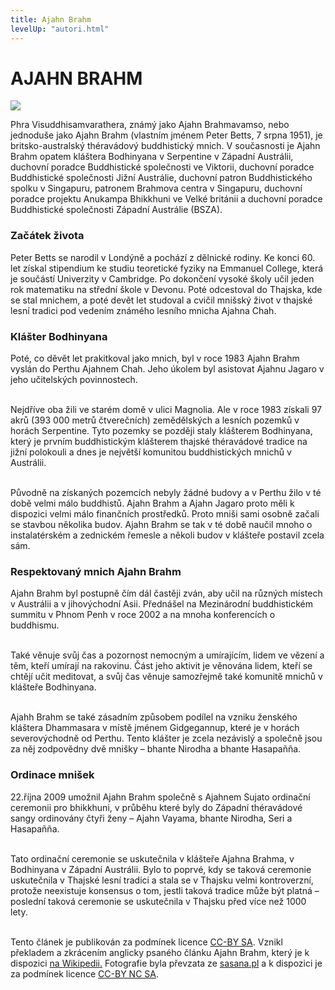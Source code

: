 ```yaml
---
title: Ajahn Brahm
levelUp: "autori.html"
---
```


# AJAHN BRAHM

<img src="/images/ajahn-brahm.jpg" class="autori-photo"
/>

Phra Visuddhisamvarathera, známý jako Ajahn Brahmavamso,
nebo jednoduše jako Ajahn Brahm (vlastním jménem Peter Betts, 7 srpna 1951), je britsko-australský théravádový buddhistický mnich.
V současnosti je Ajahn Brahm opatem kláštera Bodhinyana
v Serpentine v Západní Austrálii, duchovní poradce
Buddhistické společnosti ve Viktorii, duchovní poradce
Buddhistické společnosti Jižní Austrálie, duchovní patron
Buddhistického spolku v Singapuru, patronem Brahmova centra
v Singapuru, duchovní poradce projektu Anukampa Bhikkhuni
ve Velké británii a duchovní poradce Buddhistické společnosti
Západní Austrálie (BSZA). <br>

### Začátek života

Peter Betts se narodil v Londýně a pochází z dělnické rodiny. Ke konci 60. let získal stipendium ke studiu teoretické fyziky na Emmanuel College, která je součástí Univerzity v Cambridge. Po dokončení vysoké školy učil jeden rok matematiku na střední škole v Devonu. Poté odcestoval do Thajska, kde se stal mnichem, a poté devět let studoval a cvičil mnišský život v thajské lesní tradici pod vedením známého lesního mnicha Ajahna Chah.<br>

### Klášter Bodhinyana

Poté, co děvět let prakitkoval jako mnich, byl v roce 1983 Ajahn Brahm vyslán do Perthu Ajahnem Chah. Jeho úkolem byl asistovat Ajahnu Jagaro v jeho učitelských povinnostech. <br><br>

Nejdříve oba žili ve starém domě v ulici Magnolia. Ale v roce 1983 získali 97 akrů (393 000 metrů čtverečních) zemědělských a lesních pozemků v horách Serpentine. Tyto pozemky se později staly klášterem Bodhinyana, který je prvním buddhistickým klášterem thajské théravádové tradice na jižní polokouli a dnes je největší komunitou buddhistických mnichů v Austrálii.<br><br>

Původně na získaných pozemcích nebyly žádné budovy a v Perthu žilo v té době velmi málo buddhistů. Ajahn Brahm a Ajahn Jagaro proto měli k dispozici velmi málo finančních prostředků. Proto mniši sami osobně začali se stavbou několika budov. Ajahn Brahm se tak v té době naučil mnoho o instalatérském a zednickém řemesle a několi budov v klášteře postavil zcela sám.<br>

### Respektovaný mnich Ajahn Brahm

Ajahn Brahm byl postupně čím dál častěji zván, aby učil na různých místech v Austrálii a v jihovýchodní Asii. Přednášel na Mezinárodní buddhistickém summitu v Phnom Penh v roce 2002 a na mnoha konferencích o buddhismu.<br><br>

Také věnuje svůj čas a pozornost nemocným a umírajícím, lidem ve vězení a těm, kteří umírají na rakovinu. Část jeho aktivit je věnována lidem, kteří se chtějí učit meditovat, a svůj čas věnuje samozřejmě také komunitě mnichů v klášteře Bodhinyana.<br><br>

Ajahh Brahm se také zásadním způsobem podílel na vzniku ženského kláštera Dhammasara v místě jménem Gidgegannup, které je v horách severovýchodně od Perthu. Tento klášter je zcela nezávislý a společně jsou za něj zodpovědny dvě mnišky – bhante Nirodha a bhante Hasapañña.<br>

### Ordinace mnišek

22.října 2009 umožnil Ajahn Brahm společně s Ajahnem Sujato ordinační ceremonii pro bhikkhuni, v průběhu které byly do Západní théravádové sangy ordinovány čtyři ženy – Ajahn Vayama, bhante Nirodha, Seri a Hasapañña. <br><br>

Tato ordinační ceremonie se uskutečnila v klášteře Ajahna Brahma, v Bodhinyana v Západní Austrálii. Bylo to poprvé, kdy se taková ceremonie uskutečnila v Thajské lesní tradici a stala se v Thajsku velmi kontroverzní, protože neexistuje konsensus o tom, jestli taková tradice může být platná – poslední taková ceremonie se uskutečnila v Thajsku před více než 1000 lety.<br><br>

<div class="licence-v-paticce">
Tento článek je publikován za podmínek licence <a href="https://creativecommons.org/licenses/by-sa/3.0/">CC-BY SA</a>. Vznikl překladem a zkrácením anglicky psaného článku Ajahn Brahm, který je k dispozici <a href="https://en.wikipedia.org/wiki/Ajahn_Brahm">na Wikipedii.</a> Fotografie byla převzata ze <a href="http://sasana.wikidot.com/brahmavamso-ajahn">sasana.pl</a> a k dispozici je za podmínek licence <a href="https://creativecommons.org/licenses/by-sa/3.0/">CC-BY NC SA</a>.
</div>
